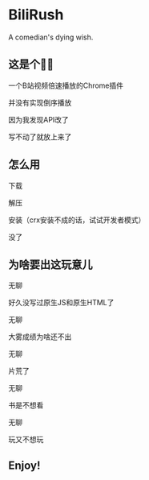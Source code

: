 # BiliRush
A comedian's dying wish.

## 这是个🐎🦆
一个B站视频倍速播放的Chrome插件

并没有实现倒序播放

因为我发现API改了

写不动了就放上来了

## 怎么用
下载

解压

安装（crx安装不成的话，试试开发者模式）

没了

## 为啥要出这玩意儿
无聊

好久没写过原生JS和原生HTML了

无聊

大雾成绩为啥还不出

无聊

片荒了

无聊

书是不想看

无聊

玩又不想玩

## Enjoy!
